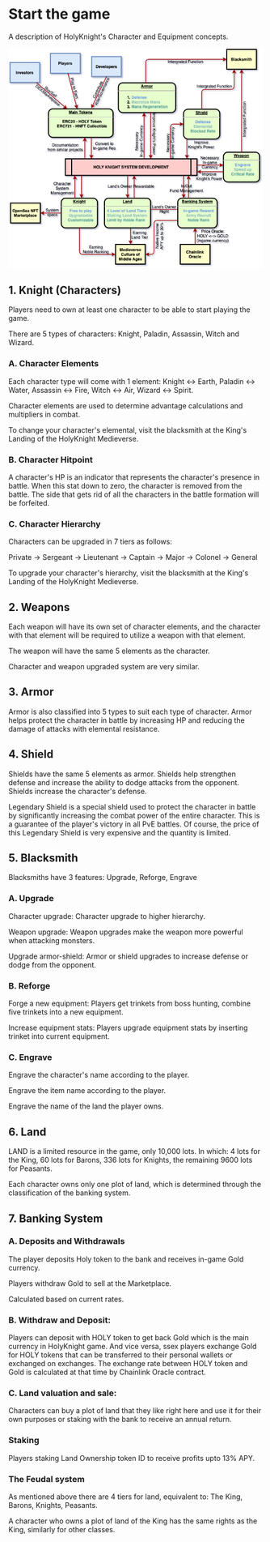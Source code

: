 # Start the game

A description of HolyKnight's Character and Equipment concepts.

![](../assets/overview.png)

## 1. Knight (Characters)

Players need to own at least one character to be able to start playing the game.

There are 5 types of characters: Knight, Paladin, Assassin, Witch and Wizard.

### A. Character Elements

Each character type will come with 1 element: Knight <-> Earth, Paladin <-> Water, Assassin <-> Fire, Witch <-> Air, Wizard <-> Spirit.

Character elements are used to determine advantage calculations and multipliers in combat.

To change your character's elemental, visit the blacksmith at the King's Landing of the HolyKnight Medieverse.

### B. Character Hitpoint

A character's HP is an indicator that represents the character's presence in battle. When this stat down to zero, the character is removed from the battle. The side that gets rid of all the characters in the battle formation will be forfeited.

### C. Character Hierarchy

Characters can be upgraded in 7 tiers as follows:

Private -> Sergeant -> Lieutenant -> Captain -> Major -> Colonel -> General

To upgrade your character's hierarchy, visit the blacksmith at the King's Landing of the HolyKnight Medieverse.

## 2. Weapons

Each weapon will have its own set of character elements, and the character with that element will be required to utilize a weapon with that element.

The weapon will have the same 5 elements as the character.

Character and weapon upgraded system are very similar.

## 3. Armor

Armor is also classified into 5 types to suit each type of character. Armor helps protect the character in battle by increasing HP and reducing the damage of attacks with elemental resistance.

## 4. Shield

Shields have the same 5 elements as armor. Shields help strengthen defense and increase the ability to dodge attacks from the opponent. Shields increase the character's defense.

Legendary Shield is a special shield used to protect the character in battle by significantly increasing the combat power of the entire character. This is a guarantee of the player's victory in all PvE battles. Of course, the price of this Legendary Shield is very expensive and the quantity is limited.

## 5. Blacksmith

Blacksmiths have 3 features: Upgrade, Reforge, Engrave

### A. Upgrade

Character upgrade: Character upgrade to higher hierarchy.

Weapon upgrade: Weapon upgrades make the weapon more powerful when attacking monsters.

Upgrade armor-shield: Armor or shield upgrades to increase defense or dodge from the opponent.

### B. Reforge

Forge a new equipment: Players get trinkets from boss hunting, combine five trinkets into a new equipment.

Increase equipment stats: Players upgrade equipment stats by inserting trinket into current equipment.

### C. Engrave

Engrave the character's name according to the player.

Engrave the item name according to the player.

Engrave the name of the land the player owns.

## 6. Land

LAND is a limited resource in the game, only 10,000 lots. In which: 4 lots for the King, 60 lots for Barons, 336 lots for Knights, the remaining 9600 lots for Peasants.

Each character owns only one plot of land, which is determined through the classification of the banking system.

## 7. Banking System

### A. Deposits and Withdrawals

The player deposits Holy token to the bank and receives in-game Gold currency.

Players withdraw Gold to sell at the Marketplace.

Calculated based on current rates.

### B. Withdraw and Deposit:

Players can deposit with HOLY token to get back Gold which is the main currency in HolyKnight game. And vice versa, ssex players exchange Gold for HOLY tokens that can be transferred to their personal wallets or exchanged on exchanges. The exchange rate between HOLY token and Gold is calculated at that time by Chainlink Oracle contract.

### C. Land valuation and sale:

Characters can buy a plot of land that they like right here and use it for their own purposes or staking with the bank to receive an annual return.

### Staking

Players staking Land Ownership token ID to receive profits upto 13% APY.

### The Feudal system

As mentioned above there are 4 tiers for land, equivalent to: The King, Barons, Knights, Peasants.

A character who owns a plot of land of the King has the same rights as the King, similarly for other classes.
